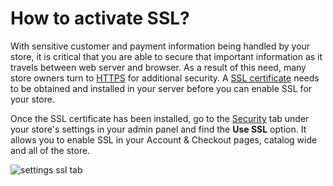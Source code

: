 How to activate SSL?
====================

With sensitive customer and payment information being handled by your store, it is critical that you are able to secure that important information as it travels between web server and browser. As a result of this need, many store owners turn to [HTTPS](http://en.wikipedia.org/wiki/HTTP_Secure) for additional security. A [SSL certificate](http://en.wikipedia.org/wiki/Transport_Layer_Security) needs to be obtained and installed in your server before you can enable SSL for your store.

Once the SSL certificate has been installed, go to the [Security](docs/user-manual/system/settings/security) tab under your store's settings in your admin panel and find the **Use SSL** option. It allows you to enable SSL in your Account & Checkout pages, catalog wide and all of the store.

![settings ssl tab](_images/sssl-settings.png)
